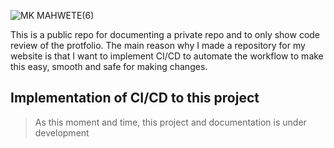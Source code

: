 
![MK MAHWETE(6)](https://github.com/user-attachments/assets/acd6ae28-4472-4f34-85fe-d2a466e17229)


This is a public repo for documenting a private repo and to only show code review of the protfolio. The main reason why I made a repository for my website is that I want to implement CI/CD to automate the workflow to make this easy, smooth and safe for making changes.

## Implementation of CI/CD to this project
 > As this moment and time, this project and documentation is under development
